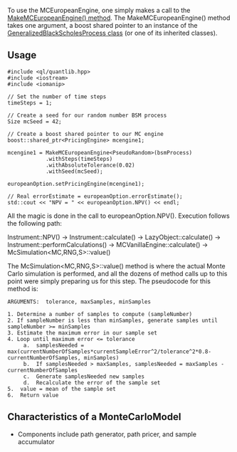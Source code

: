 To use the MCEuropeanEngine, one simply makes a call to the [MakeMCEuropeanEngine() method](http://quantlib.org/reference/class_quant_lib_1_1_make_m_c_european_engine.html).  The MakeMCEuropeanEngine() method takes one argument, a boost shared pointer to an instance of the [GeneralizedBlackScholesProcess class](http://quantlib.org/reference/class_quant_lib_1_1_generalized_black_scholes_process.html) (or one of its inherited classes).

## Usage ##
```
#include <ql/quantlib.hpp>
#include <iostream>
#include <iomanip>

// Set the number of time steps
timeSteps = 1;

// Create a seed for our random number BSM process
Size mcSeed = 42;

// Create a boost shared pointer to our MC engine
boost::shared_ptr<PricingEngine> mcengine1;

mcengine1 = MakeMCEuropeanEngine<PseudoRandom>(bsmProcess)
            .withSteps(timeSteps)
            .withAbsoluteTolerance(0.02)
            .withSeed(mcSeed);

europeanOption.setPricingEngine(mcengine1);

// Real errorEstimate = europeanOption.errorEstimate();
std::cout << "NPV = " << europeanOption.NPV() << endl;
```

All the magic is done in the call to europeanOption.NPV().  Execution follows the following path:

Instrument::NPV() -> Instrument::calculate() -> LazyObject::calculate() -> Instrument::performCalculations() -> MCVanillaEngine::calculate() -> McSimulation<MC,RNG,S>::value()

The McSimulation<MC,RNG,S>::value() method is where the actual Monte Carlo simulation is performed, and all the dozens of method calls up to this point were simply preparing us for this step.  The pseudocode for this method is:

```
ARGUMENTS:  tolerance, maxSamples, minSamples

1. Determine a number of samples to compute (sampleNumber)
2. If sampleNumber is less than minSamples, generate samples until sampleNumber >= minSamples
3. Estimate the maximum error in our sample set
4. Loop until maximum error <= tolerance
     a.  samplesNeeded = max(currentNumberOfSamples*currentSampleError^2/tolerance^2*0.8-currentNumberOfSamples, minSamples)
     b.  If samplesNeeded > maxSamples, samplesNeeded = maxSamples - currentNumberOfSamples
     c.  Generate samplesNeeded new samples
     d.  Recalculate the error of the sample set
5.  value = mean of the sample set
6.  Return value
```

## Characteristics of a MonteCarloModel ##
  * Components include path generator, path pricer, and sample accumulator